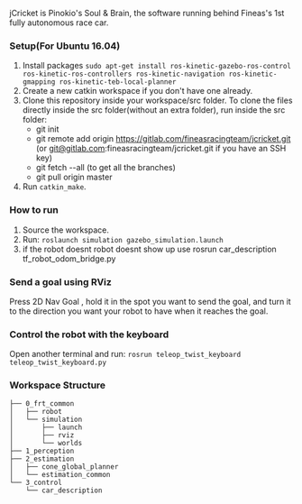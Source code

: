 
jCricket is Pinokio's Soul & Brain, the software running behind Fineas's 1st fully autonomous race car.

### Setup(For Ubuntu 16.04)
1. Install packages `sudo apt-get install ros-kinetic-gazebo-ros-control ros-kinetic-ros-controllers ros-kinetic-navigation ros-kinetic-gmapping ros-kinetic-teb-local-planner`
2. Create a new catkin workspace if you don't have one already.
3. Clone this repository inside your workspace/src folder.
   To clone the files directly inside the src folder(without an extra folder), run inside the src folder:
    - git init
    - git remote add origin https://gitlab.com/fineasracingteam/jcricket.git (or git@gitlab.com:fineasracingteam/jcricket.git if you have an SSH key)
    - git fetch --all (to get all the branches)
    - git pull origin master 
4. Run `catkin_make`.

### How to run
1. Source the workspace.
2. Run: `roslaunch simulation gazebo_simulation.launch`
3. if the robot doesnt robot doesnt show up use rosrun car_description tf_robot_odom_bridge.py

### Send a goal using RViz
Press 2D Nav Goal , hold it in the spot you want to send the goal, and turn it to the direction you want your robot to have when it reaches the goal.

### Control the robot with the keyboard
Open another terminal and run: `rosrun teleop_twist_keyboard teleop_twist_keyboard.py`

### Workspace Structure
    ├── 0_frt_common
    │   ├── robot
    │   └── simulation
    │       ├── launch
    │       ├── rviz
    │       └── worlds
    ├── 1_perception
    ├── 2_estimation
    │   ├── cone_global_planner
    │   └── estimation_common
    └── 3_control
        └── car_description

